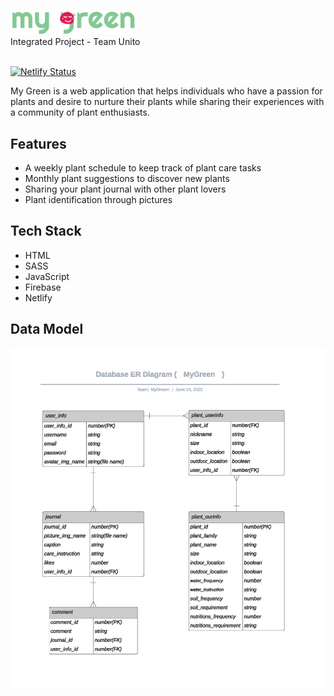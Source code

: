 <p align="left">
  <img src="./Logos_MyGreen/Logo_ColorFull.png" alt="My Green" width="200px">
  <br />
  <span>Integrated Project - Team Unito</span>
  <br />
  <br />
</p>


[![Netlify Status](https://api.netlify.com/api/v1/badges/825b8803-4ce4-40b3-ae63-7d2a00703bcb/deploy-status)](https://mygreen.netlify.app/login.html)


My Green is a web application that helps individuals who have a passion for plants and desire to nurture their plants while sharing their experiences with a community of plant enthusiasts.

## Features
- A weekly plant schedule to keep track of plant care tasks
- Monthly plant suggestions to discover new plants
- Sharing your plant journal with other plant lovers
- Plant identification through pictures

## Tech Stack

- HTML
- SASS
- JavaScript
- Firebase
- Netlify


## Data Model

![Data Model](./images/datamodel/mygreen_datamodel.png "Data Model")